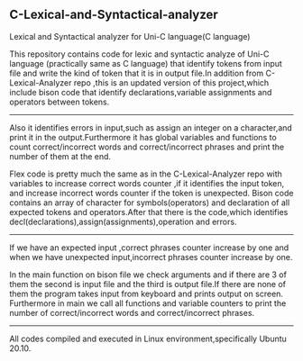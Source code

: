 ## C-Lexical-and-Syntactical-analyzer

Lexical and Syntactical analyzer for Uni-C language(C language)

This repository contains code for lexic and syntactic analyze of Uni-C language (practically same as C language) that identify tokens from input file and write the kind of token that it is in output file.In addition from C-Lexical-Analyzer repo ,this is an updated version of this project,which include bison code that identify declarations,variable assignments and operators between tokens.

---
Also it identifies errors in input,such as assign an integer on a character,and print it in the output.Furthermore it has global variables and functions to count correct/incorrect words and correct/incorrect phrases and print the number of them at the end.

Flex code is pretty much the same as in the C-Lexical-Analyzer repo with variables to increase correct words counter ,if it identifies the input token, and increase incorrect words counter if the token is unexpected. Bison code contains an array of character for symbols(operators) and declaration of all expected tokens and operators.After that there is the code,which identifies decl(declarations),assign(assignments),operation and errors.

---
If we have an expected input ,correct phrases counter increase by one and when we have unexpected input,incorrect phrases counter increase by one.

In the main function on bison file we check arguments and if there are 3 of them the second is input file and the third is output file.If there are none of them the program takes input from keyboard and prints output on screen. Furthermore in main we call all functions and variable counters to print the number of correct/incorrect words and correct/incorrect phrases.

---
All codes compiled and executed in Linux environment,specifically Ubuntu 20.10.

